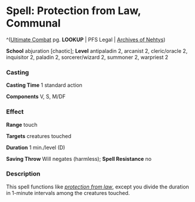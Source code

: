 # Spell: Protection from Law, Communal

^([Ultimate Combat][ss-communal-protection-from-law] pg. **LOOKUP** | PFS Legal | [Archives of Nehtys][sn-communal-protection-from-law])

**School** abjuration [chaotic]; **Level** antipaladin 2, arcanist 2, cleric/oracle 2, inquisitor 2, paladin 2, sorcerer/wizard 2, summoner 2, warpriest 2

### Casting

**Casting Time** 1 standard action  

**Components** V, S, M/DF

### Effect

**Range** touch  

**Targets** creatures touched  

**Duration** 1 min./level (D)  

**Saving Throw** Will negates (harmless); **Spell Resistance** no

### Description

This spell functions like _[protection from law]_, except you divide the duration in 1-minute intervals among the creatures touched.

[ss-communal-protection-from-law]: http://paizo.com/pathfinderRPG/v57
[sn-communal-protection-from-law]: http://www.archivesofnethys.com/SpellDisplay.aspx?ItemName=Protection%20from%20Law%2C%20Communal
[protection from law]: http://www.archivesofnethys.com/SpellDisplay.aspx?ItemName=protection%20from%20law